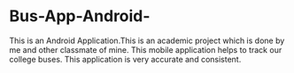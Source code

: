 # Bus-App-Android-
This is an Android Application.This is an academic project which is done by me and other classmate of mine.
This mobile application helps to track our college buses.
This application is very accurate and consistent.
